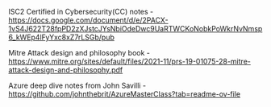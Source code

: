 ISC2 Certified in Cybersecurity(CC) notes - https://docs.google.com/document/d/e/2PACX-1vS4J622T28fpPD2zXJstcJYsNbiOdeDwc9UaRTWCKoNobkPoWkrNvNmsp6_kWEp4lFyYxc8xZ7rLSGb/pub

Mitre Attack design and philosophy book - https://www.mitre.org/sites/default/files/2021-11/prs-19-01075-28-mitre-attack-design-and-philosophy.pdf

Azure deep dive notes from John Savilli - https://github.com/johnthebrit/AzureMasterClass?tab=readme-ov-file
